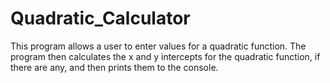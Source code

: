 # Quadratic_Calculator
This program allows a user to enter values for a quadratic function.
The program then calculates the x and y intercepts for the quadratic function, if there are any, and then prints them to the console.
